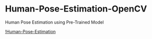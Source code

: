 # Human-Pose-Estimation-OpenCV
 Human Pose Estimation using Pre-Trained Model
 
 [!Human-Pose-Estimation](https://github.com/Pavankunchala/Human-Pose-Estimation-OpenCV/blob/main/OutPut-image.png)
